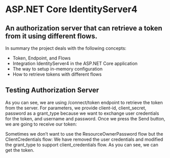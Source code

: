 # ASP.NET Core IdentityServer4
 
## An authorization server that can retrieve a token from it using different flows.

In summary the project deals with the following concepts:
* Token, Endpoint, and Flows
* Integration IdentityServer4 in the ASP.NET Core application
* The way to setup in-memory configuration
* How to retrieve tokens with different flows

## Testing Authorization Server

As you can see, we are using /connect/token endpoint to retrieve the token from the server. For parameters, we provide client-id, client_secret, password as a grant_type because we want to exchange user credentials for the token, and username and password. Once we press the Send button, we are going to receive our token:

[](https://github.com/Hunor85/asp-net-core-identity-server-4/blob/master/resources/img1.png)

Sometimes we don’t want to use the ResourceOwnerPassword flow but the ClientCredentials flow:
[](https://github.com/Hunor85/asp-net-core-identity-server-4/blob/master/resources/img2.png)
We have removed the user credentials and modified the grant_type to support client_credentials flow. As you can see, we can get the token.
